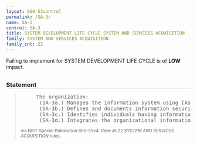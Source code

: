 ```yaml
---
layout: 800-53control
permalink: /SA-3/
name: SA-3
control: SA-3
title: SYSTEM DEVELOPMENT LIFE CYCLE SYSTEM AND SERVICES ACQUISITION
family: SYSTEM AND SERVICES ACQUISITION
family_cnt: 22
---
```

<p class="text-info">Failing to implement for SYSTEM DEVELOPMENT LIFE CYCLE is of <b>LOW</b> impact.</p>

<h3 style="border-bottom:1px solid #ddd;margin:30px 0 8px 0;">Statement</h3>
<blockquote>
<pre>     The organization: 
      (SA-3a.) Manages the information system using [Assignment: organization-defined system development life cycle] that incorporates information security considerations; 
      (SA-3b.) Defines and documents information security roles and responsibilities throughout the system development life cycle; 
      (SA-3c.) Identifies individuals having information security roles and responsibilities; and 
      (SA-3d.) Integrates the organizational information security risk management process into system development life cycle activities. 
</pre>
<p><small>via NIST Special Publication 800-53v4. View all 22 <i>SYSTEM AND SERVICES ACQUISITION</i> rules. <a href="/cce/ssg/group/$Group_id"><span class="glyphicon glyphicon-link"></span></a> </small></p>
</blockquote>

